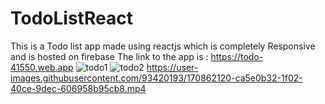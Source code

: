 # TodoListReact
This is a Todo list app made using reactjs which is completely Responsive and is hosted on firebase 
The link to the app is :  https://todo-41550.web.app
![todo1](https://user-images.githubusercontent.com/93420193/170862095-22d973fa-0770-42f9-be12-efc1bbde5a7e.jpg)
![todo2](https://user-images.githubusercontent.com/93420193/170862097-7a3e5c23-f3ab-4c32-806c-e0528a65d008.jpg)
https://user-images.githubusercontent.com/93420193/170862120-ca5e0b32-1f02-40ce-9dec-606958b95cb8.mp4

